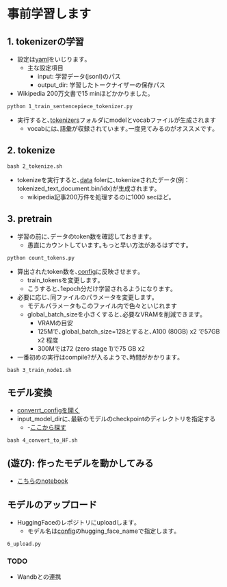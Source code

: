 # 事前学習します
## 1. tokenizerの学習
- 設定は[yaml](sentence_piece_config.yaml)をいじります｡
  - 主な設定項目
    - input: 学習データ(jsonl)のパス
    - output_dir: 学習したトークナイザーの保存パス
- Wikipedia 200万文書で15 minほどかかりました｡

~~~
python 1_train_sentencepiece_tokenizer.py 
~~~

- 実行すると､[tokenizers](../../model/tokenizers/)フォルダにmodelとvocabファイルが生成されます
  - vocabには､語彙が収録されています｡一度見てみるのがオススメです｡

## 2. tokenize
~~~
bash 2_tokenize.sh
~~~

- tokenizeを実行すると､[data](../../data/) folerに､tokenizeされたデータ(例：tokenized_text_document.bin/idx)が生成されます｡
  - wikipedia記事200万件を処理するのに1000 secほど｡

## 3. pretrain
- 学習の前に､データのtoken数を確認しておきます｡
  - 愚直にカウントしています｡もっと早い方法があるはずです｡
~~~
python count_tokens.py
~~~
- 算出されたtoken数を､[config](config.yaml)に反映させます｡
  - train_tokensを変更します｡
  - こうすると､1epoch分だけ学習されるようになります｡
- 必要に応じ､同ファイルのパラメータを変更します｡
  - モデルパラメータもこのファイル内で色々といじれます
  - global_batch_sizeを小さくすると､必要なVRAMを削減できます｡
    - VRAMの目安
    - 125Mで､global_batch_size=128とすると､A100 (80GB) x2 で57GB x2 程度
    - 300Mでは72 (zero stage 1)で75 GB x2 
- 一番初めの実行はcompile?が入るようで､時間がかかります｡

~~~
bash 3_train_node1.sh
~~~

## モデル変換
- [converrt_configを開く](./convert_config.yaml)
- input_model_dirに､最新のモデルのcheckpointのディレクトリを指定する
  - -[ここから探す](../../models/gpt/checkpoint/)
~~~
bash 4_convert_to_HF.sh
~~~

## (遊び): 作ったモデルを動かしてみる
- [こちらのnotebook](./5_play_with_model.ipynb)

## モデルのアップロード
- HuggingFaceのレポジトリにuploadします｡
  - モデル名は[config](./convert_config.yaml)のhugging_face_nameで指定します｡
~~~
6_upload.py
~~~

### TODO
- Wandbとの連携
